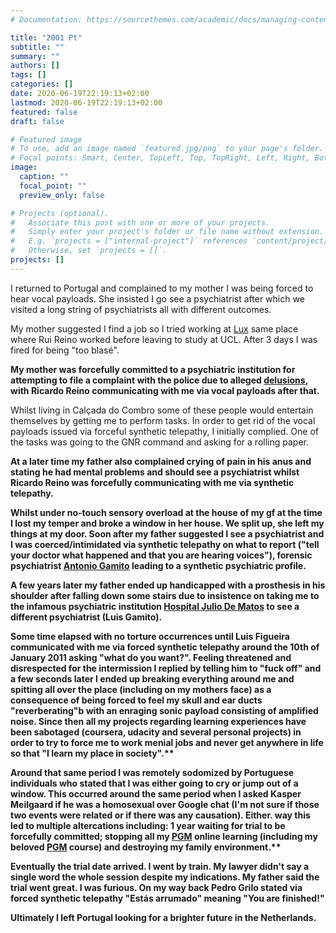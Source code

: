 ```yaml
---
# Documentation: https://sourcethemes.com/academic/docs/managing-content/

title: "2001 Pt"
subtitle: ""
summary: ""
authors: []
tags: []
categories: []
date: 2020-06-19T22:19:13+02:00
lastmod: 2020-06-19T22:19:13+02:00
featured: false
draft: false

# Featured image
# To use, add an image named `featured.jpg/png` to your page's folder.
# Focal points: Smart, Center, TopLeft, Top, TopRight, Left, Right, BottomLeft, Bottom, BottomRight.
image:
  caption: ""
  focal_point: ""
  preview_only: false

# Projects (optional).
#   Associate this post with one or more of your projects.
#   Simply enter your project's folder or file name without extension.
#   E.g. `projects = ["internal-project"]` references `content/project/deep-learning/index.md`.
#   Otherwise, set `projects = []`.
projects: []
---
```


I returned to Portugal and complained to my mother I was being
forced to hear vocal payloads. She insisted I go see a psychiatrist
after which we visited a long string of psychiatrists all with
different outcomes.

My mother suggested I find a job so I tried working at [Lux]("https://www.luxfragil.com/") same place where Rui Reino worked before leaving to study at UCL. After 3 days I was fired for being "too blasé".

**My mother was forcefully committed to a psychiatric institution for attempting to file a complaint with the police due to alleged [delusions]("https://en.wikipedia.org/wiki/Delusion"), with Ricardo Reino communicating with me via vocal payloads after that.**

Whilst living in Calçada do Combro some of these people would entertain themselves by getting me to perform tasks. In order to get rid of the vocal payloads issued via forceful synthetic telepathy, I initially complied. One of the tasks was going to the GNR command and asking for a rolling paper.

**At a later time my father also complained crying of pain
in his anus and stating he had mental problems and should see a
psychiatrist whilst Ricardo Reino was forcefully communicating with
me via synthetic telepathy.**

<p><strong>Whilst under no-touch sensory overload at the house of
my gf at the time I lost my temper and broke a window in her house.
We split up, she left my things at my door. Soon after my father
suggested I see a psychiatrist and I was coerced/intimidated via
synthetic telepathy on what to report ("tell your doctor what
happened and that you are hearing voices"), forensic psychiatrist
<a href=
"https://www.linkedin.com/in/ant%C3%B3nio-gamito-67015584/">Antonio
Gamito</a> leading to a synthetic psychiatric profile.</strong></p>
<p><strong>A few years later my father ended up handicapped with a
prosthesis in his shoulder after falling down some stairs due to
insistence on taking me to the infamous psychiatric institution
<a href=
"https://pt.wikipedia.org/wiki/Hospital_J%C3%BAlio_de_Matos">Hospital
Julio De Matos</a> to see a different psychiatrist (Luis
Gamito).</strong></p>
<p><strong>Some time elapsed with no torture occurrences until Luis
Figueira communicated with me via forced synthetic telepathy around
the 10th of January 2011 asking "what do you want?". Feeling
threatened and disrespected for the intermission I replied by
telling him to "fuck off" and a few seconds later I ended up
breaking everything around me and spitting all over the place
(including on my mothers face) as a consequence of being forced to
feel my skull and ear ducts "reverberating"b with an enraging sonic
payload consisting of amplified noise. Since then all my projects
regarding learning experiences have been sabotaged (coursera,
udacity and several personal projects) in order to try to force me
to work menial jobs and never get anywhere in life so that "I learn
my place in society".**

Around that same period I was remotely sodomized by
Portuguese individuals who stated that I was either going to cry or
jump out of a window. This occurred around the same period when I
asked Kasper Meilgaard if he was a homosexual over Google chat (I'm
not sure if those two events were related or if there was any
causation). Either. way this led to multiple altercations
including: 1 year waiting for trial to be forcefully committed;
stopping all my [PGM]("https://www.coursera.org/") online learning (including my beloved [PGM]("https://www.coursera.org/specializations/probabilistic-graphical-models") course) and destroying my family environment.\*\*

**Eventually the trial date arrived. I went by train. My
lawyer didn't say a single word the whole session despite my
indications. My father said the trial went great. I was furious. On
my way back Pedro Grilo stated via forced synthetic telepathy
"Estás arrumado" meaning "You are finished!"**

Ultimately I left Portugal looking for a brighter future in the Netherlands.
